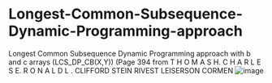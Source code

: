 # Longest-Common-Subsequence-Dynamic-Programming-approach
Longest Common Subsequence Dynamic Programming approach with b and c arrays (LCS_DP_CB(X,Y)) (Page 394  from T H O M A S H.  C H A R L E S E.  R O N A L D L .  CLIFFORD STEIN RIVEST LEISERSON CORMEN
![image](https://user-images.githubusercontent.com/38258084/204083500-4fdc65f9-ca23-4597-b567-12ca7c3cc7fe.png)
